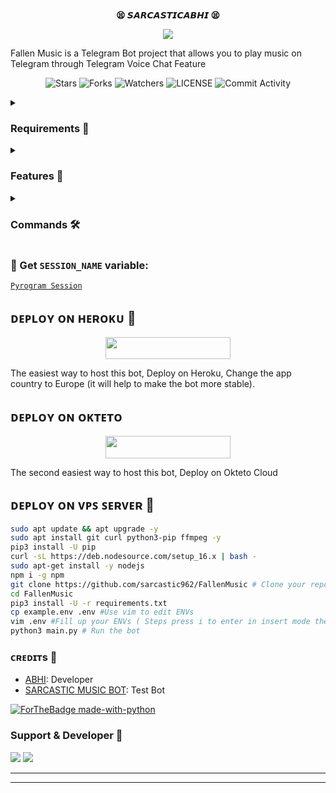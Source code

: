 <p align="center">
    <br><b>😫 𝙎𝘼𝙍𝘾𝘼𝙎𝙏𝙄𝘾𝘼𝘽𝙃𝙄 😫</b><br>
</p>
<p align="center"><a href="https://t.me/abhi_ss99"><img src="https://telegra.ph/file/2d673cc94e655fe9ce382.jpg"></a></p>

Fallen Music is a Telegram Bot project that allows you to play music on Telegram through Telegram Voice Chat Feature</b><br>

<p align="center">
    <img src="https://img.shields.io/github/stars/king98179253/FallenMusic?style=for-the-badge" alt="Stars">
    <img src="https://img.shields.io/github/forks/king98179253/FallenMusic?style=for-the-badge" alt="Forks">
    <img src="https://img.shields.io/github/watchers/king98179253/FallenMusic?style=for-the-badge" alt="Watchers">
    <img src="https://img.shields.io/github/license/king98179253/FallenMusic?style=for-the-badge" alt="LICENSE">
    <img src="https://img.shields.io/github/commit-activity/w/king98179253/FallenMusic?style=for-the-badge" alt="Commit Activity">
    

<details>
<summary><h3> Requirements 📝</h3></summary>

- FFmpeg
- NodeJS [nodesource.com](https://nodesource.com/)
- Python 3.7 or higher
- [PyTgCalls](https://github.com/pytgcalls/pytgcalls)
</details>

<details>
<summary><h3> Features 🔮</h3></summary>

- Yt-dL Fix
- Updated Plug-in
- Super Fast Bot
- No Lag Hang
- Fast Download Song From Server
- Program Updated
- Smooth Player
</details>

<details>
<summary><h3> Commands 🛠</h3></summary> 

- `/play <song name>` - play song you requested
- `/song <song name>` - download songs you want quickly
- `/ping` - Bot Online or Offine

#### Admins Only 👷‍♂️
- `/pause` - pause song play
- `/resume` - resume song play
- `/skip` - play next song
- `/end` - stop music play
</details>

### 🧪 Get `SESSION_NAME` variable:

[``Pyrogram Session``](https://telegram.me/StringFatherBot)

## ᴅᴇᴩʟᴏʏ ᴏɴ ʜᴇʀᴏᴋᴜ 🚀

<p align="center"><a href="https://heroku.com/deploy?template=https://github.com/Bhataktiatma9/FallenMusic"> <img src="https://img.shields.io/badge/Deploy%20To%20Heroku-black?style=for-the-badge&logo=heroku" width="200" height="35.45"/></a></p>
The easiest way to host this bot, Deploy on Heroku, Change the app country to Europe (it will help to make the bot more stable).

## ᴅᴇᴩʟᴏʏ ᴏɴ ᴏᴋᴛᴇᴛᴏ

<p align="center"><a href="https://cloud.okteto.com/deploy?repository=https://github.com/sarcastic962/FallenMusic"><img src="https://img.shields.io/badge/Deploy%20To%20Okteto-informational?style=for-the-badge&logo=Okteto" width="200" height="35.45"/></a></p>
The second easiest way to host this bot, Deploy on Okteto Cloud

## ᴅᴇᴘʟᴏʏ ᴏɴ ᴠᴘꜱ ꜱᴇʀᴠᴇʀ 📡

```sh
sudo apt update && apt upgrade -y
sudo apt install git curl python3-pip ffmpeg -y
pip3 install -U pip
curl -sL https://deb.nodesource.com/setup_16.x | bash -
sudo apt-get install -y nodejs
npm i -g npm
git clone https://github.com/sarcastic962/FallenMusic # Clone your repo.
cd FallenMusic
pip3 install -U -r requirements.txt
cp example.env .env #Use vim to edit ENVs
vim .env #Fill up your ENVs ( Steps press i to enter in insert mode then edit the file. Press Esc to exit the editing mode then type :wq! and press Enter key to save the file.)
python3 main.py # Run the bot
```

### ᴄʀᴇᴅɪᴛs 💖
- [ABHI](https://github.com/sarcastic962): Developer
- [SARCASTIC MUSIC BOT](https://telegram.me/sarcasticxabhi): Test Bot

[![ForTheBadge made-with-python](http://ForTheBadge.com/images/badges/made-with-python.svg)](https://www.python.org/)

### Support & Developer 🎑
<a href="https://telegram.me/abhi_ss99"><img src="https://img.shields.io/badge/-Support%20Group-blue.svg?style=for-the-badge&logo=Telegram"></a>
<a href="https://telegram.me/sarcasticxabhi"><img src="https://img.shields.io/badge/%20Developer-blue.svg?style=for-the-badge&logo=Telegram"></a>

------------------------------------------------
-------------------------------------------------
